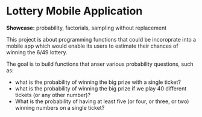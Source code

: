 # Lottery Mobile Application #

**Showcase:** probability, factorials, sampling without replacement

This project is about programming functions that could be incoroprate into a mobile app which would enable its users to estimate their chances of winning the 6/49 lottery.

The goal is to build functions that anser various probability questions, such as:
- what is the probability of winning the big prize with a single ticket?
- what is the probability of winning the big prize if we play 40 different tickets  (or any other number)?
- What is the probability of having at least five (or four, or three, or two) winning numbers on a single ticket?
